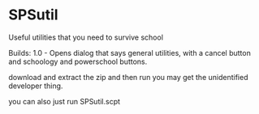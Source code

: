 # SPSutil
Useful utilities that you need to survive school 


Builds:
  1.0 - Opens dialog that says general utilities, with a cancel button and schoology and powerschool buttons.
  
  
  
download and extract the zip and then run
you may get the unidentified developer thing.
  
  
you can also just run SPSutil.scpt
